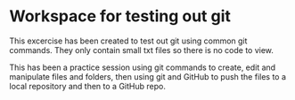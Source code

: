 # Workspace for testing out git

This excercise has been created to test out git using common git commands. They only contain small txt files so there is no code to view.

This has been a practice session using git commands to create, edit and manipulate files and folders, then using git and GitHub to push the 
files to a local repository and then to a GitHub repo.